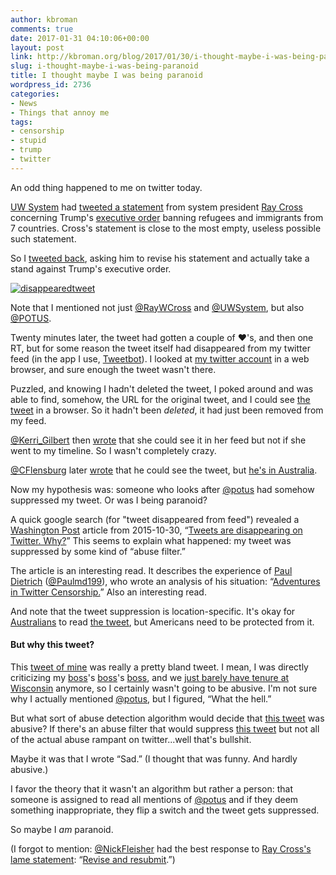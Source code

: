 ```yaml
---
author: kbroman
comments: true
date: 2017-01-31 04:10:06+00:00
layout: post
link: http://kbroman.org/blog/2017/01/30/i-thought-maybe-i-was-being-paranoid/
slug: i-thought-maybe-i-was-being-paranoid
title: I thought maybe I was being paranoid
wordpress_id: 2736
categories:
- News
- Things that annoy me
tags:
- censorship
- stupid
- trump
- twitter
---
```


An odd thing happened to me on twitter today.

[UW System](https://twitter.com/uwsystem) had [tweeted a statement](https://twitter.com/UWSystem/status/826167903145775104) from system president [Ray Cross](https://twitter.com/raywcross) concerning Trump's [executive order](https://www.nytimes.com/2017/01/27/us/politics/trump-syrian-refugees.html) banning refugees and immigrants from 7 countries. Cross's statement is close to the most empty, useless possible such statement.

So I [tweeted back](https://twitter.com/kwbroman/status/826174494096109568), asking him to revise his statement and actually take a stand against Trump's executive order.

[![disappearedtweet](https://kbroman.files.wordpress.com/2017/01/disappearedtweet.png?w=300)](https://twitter.com/kwbroman/status/826174494096109568)

Note that I mentioned not just [@RayWCross](https://twitter.com/raywcross) and [@UWSystem](https://twitter.com/uwsystem), but also [@POTUS](https://twitter.com/potus).

Twenty minutes later, the tweet had gotten a couple of ❤️'s, and then one RT, but for some reason the tweet itself had disappeared from my twitter feed (in the app I use, [Tweetbot](https://tapbots.com/tweetbot/)). I looked at [my twitter account](https://twitter.com/kwbroman) in a web browser, and sure enough the tweet wasn't there.

Puzzled, and knowing I hadn't deleted the tweet, I poked around and was able to find, somehow, the URL for the original tweet, and I could see [the tweet](https://twitter.com/kwbroman/status/826174494096109568) in a browser. So it hadn't been _deleted_, it had just been removed from my feed.

[@Kerri_Gilbert](https://twitter.com/kerri_gilbert) then [wrote](https://twitter.com/Kerri_Gilbert/status/826181462567297025) that she could see it in her feed but not if she went to my timeline. So I wasn't completely crazy.

[@CFlensburg](https://twitter.com/CFlensburg/) later [wrote](https://twitter.com/CFlensburg/status/826231062460129280) that he could see the tweet, but [he's in Australia](https://twitter.com/CFlensburg/status/826232029549178880).

Now my hypothesis was: someone who looks after [@potus](https://twitter.com/potus) had somehow suppressed my tweet. Or was I being paranoid?

A quick google search (for "tweet disappeared from feed") revealed a [Washington Post](https://www.washingtonpost.com) article from 2015-10-30, “[Tweets are disappearing on Twitter. Why?](https://www.washingtonpost.com/news/the-intersect/wp/2015/10/30/a-guide-to-why-some-activists-believe-their-tweets-are-being-censored-in-the-u-s/)” This seems to explain what happened: my tweet was suppressed by some kind of “abuse filter.”

The article is an interesting read. It describes the experience of [Paul Dietrich](http://members.efn.org/~paulmd/) ([@Paulmd199](https://twitter.com/paulmd199)), who wrote an analysis of his situation: “[Adventures in Twitter Censorship.](http://members.efn.org/~paulmd/OwnWork/AdventuresinCensorship.pdf)” Also an interesting read.

And note that the tweet suppression is location-specific. It's okay for [Australians](https://twitter.com/CFlensburg/) to read [the tweet](https://twitter.com/kwbroman/status/826174494096109568), but Americans need to be protected from it.


#### But why this tweet?


This [tweet of mine](https://twitter.com/kwbroman/status/826174494096109568) was really a pretty bland tweet. I mean, I was directly criticizing my [boss](http://www.med.wisc.edu/about/administration/robert-golden-md/38)'s [boss](https://chancellor.wisc.edu/about/)'s [boss](https://twitter.com/raywcross), and we [just barely have tenure at Wisconsin](http://host.madison.com/wsj/news/local/education/university/regents-committee-passes-new-uw-madison-tenure-policy-with-changes/article_8249f119-05e7-5459-b4d8-25eab3e3882c.html) anymore, so I certainly wasn't going to be abusive. I'm not sure why I actually mentioned [@potus](https://twitter.com/potus), but I figured, “What the hell.”

But what sort of abuse detection algorithm would decide that [this tweet](https://twitter.com/kwbroman/status/826174494096109568) was abusive? If there's an abuse filter that would suppress [this tweet](https://twitter.com/kwbroman/status/826174494096109568) but not all of the actual abuse rampant on twitter...well that's bullshit.

Maybe it was that I wrote “Sad.” (I thought that was funny. And hardly abusive.)

I favor the theory that it wasn't an algorithm but rather a person: that someone is assigned to read all mentions of [@potus](https://twitter.com/potus) and if they deem something inappropriate, they flip a switch and the tweet gets suppressed.

So maybe I _am_ paranoid.

(I forgot to mention: [@NickFleisher](https://twitter.com/nickfleisher) had the best response to [Ray Cross's lame statement](https://twitter.com/UWSystem/status/826167903145775104): “[Revise and resubmit](https://twitter.com/nickfleisher/status/826184115456143360).”)
